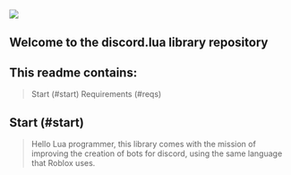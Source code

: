 # <img src="https://i.postimg.cc/hGCFB6MD/discord-lua.webp"/>

## Welcome to the discord.lua library repository

## This readme contains:
> Start (#start)
> Requirements (#reqs)

## Start (#start)
> Hello Lua programmer, this library comes with the mission of improving the creation of bots for discord, using the same language that Roblox uses.
